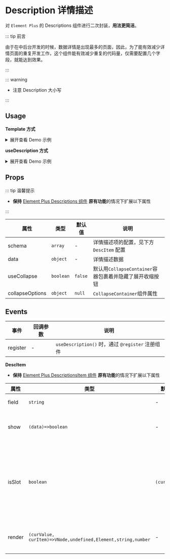 # Description 详情描述

对 `Element Plus` 的 Descriptions 组件进行二次封装，**用法更简洁**。

::: tip 前言

由于在中后台开发的时候，数据详情是出现最多的页面，因此，为了能有效减少详情页面的重复开发工作，这个组件能有效减少重复的代码量，仅需要配置几个字段，就能达到效果。

:::

::: warning

- 注意 Description 大小写

:::

## Usage

**Template 方式**

<details>
<summary>展开查看 Demo 示例</summary>

```vue
<template>
  <div class="p-4">
    <Description
      title="基础示例"
      :collapseOptions="{ canExpand: true, helpMessage: 'help me' }"
      :column="3"
      :data="demoData"
      :schema="schema"
    >
      <template #age="val">{{ val }} 岁</template>
    </Description>
  </div>
</template>

<script lang="ts">
import type { DescItem } from '@/components/Description'

import { defineComponent } from 'vue'

import { Description } from '@/components/Description'

export default defineComponent({
  components: { Description },
  setup() {
    const demoData: Recordable = {
      username: 'tony',
      nickName: 'Tony Stark ',
      age: 123,
      tag: 'orange'
    }
    const schema: DescItem[] = [
      {
        field: 'username',
        label: '用户名'
      },
      {
        field: 'tag',
        label: '标签',
        show: (item) => {
          return item.age > 99
        }
      },
      {
        field: 'nickName',
        label: '昵称',
        render: (val, item) => {
          return `${item.username}-${val}`
        }
      },
      {
        field: 'age',
        label: '年龄',
        isSlot: true
      }
    ]
    return { demoData, schema }
  }
})
</script>
```

</details>

**useDescription 方式**

<details>
<summary>展开查看 Demo 示例</summary>

```vue
<template>
  <div class="p-4">
    <Description @register="register">
      <template #age="val">{{ val }} 岁</template>
    </Description>
  </div>
</template>

<script lang="ts">
import { defineComponent } from 'vue'

import { Description, DescItem, useDescription } from '@/components/Description'

export default defineComponent({
  components: { Description },
  setup() {
    const demoData: Recordable = {
      username: 'tony',
      nickName: 'Tony Stark ',
      age: 123,
      tag: 'orange'
    }
    const schema: DescItem[] = [
      {
        field: 'username',
        label: '用户名'
      },
      {
        field: 'tag',
        label: '标签',
        show: (item) => {
          return item.age > 99
        }
      },
      {
        field: 'nickName',
        label: '昵称',
        render: (val, item) => {
          return `${item.username}-${val}`
        }
      },
      {
        field: 'age',
        label: '年龄',
        isSlot: true
      }
    ]
    const [register] = useDescription({
      title: '基础示例',
      data: demoData,
      schema,
      column: 3,
      collapseOptions: {
        canExpand: true,
        helpMessage: 'help me'
      }
    })
    return { demoData, schema, register }
  }
})
</script>
```

</details>

## Props

::: tip 温馨提示

- **保持** [Element Plus Descriptions 组件](https://element-plus.org/zh-CN/component/descriptions.html) **原有功能**的情况下扩展以下属性

:::

| 属性            | 类型      | 默认值  | 说明                                                    |
| --------------- | --------- | ------- | ------------------------------------------------------- |
| schema          | `array`   | -       | 详情描述项的配置，见下方 `DescItem` 配置                |
| data            | `object`  | -       | 详情描述数据                                            |
| useCollapse     | `boolean` | `false` | 默认用`CollapseContainer`容器包裹着并隐藏了展开收缩按钮 |
| collapseOptions | `object`  | `null`  | `CollapseContainer`组件属性                             |

## Events

| 事件           | 回调参数                  | 说明               |
| -------------- | ------------------------- | ------------------ |
| register       | -               | `useDescription()` 时，通过 `@register` 注册组件 |

**DescItem**

- **保持** [Element Plus DescriptionsItem 组件](https://element-plus.org/zh-CN/component/descriptions.html) **原有功能**的情况下扩展以下属性

| 属性 | 类型 | 默认值 | 说明 |
| --- | --- | --- | --- |
| field | `string` | - | 字段名 |
| show | `(data)=>boolean` | - | 是否显示当前组件 |
| isSlot | `boolean` | `(curValue)` | 是否为插槽模式，默认插槽可用当前字段的值 |
| render | `(curValue, curItem)=>VNode,undefined,Element,string,number` | - | 自定义渲染内容 |
